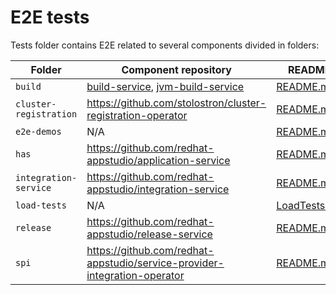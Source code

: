 # E2E tests

Tests folder contains E2E related to several components divided in folders:

| Folder | Component repository | README | Note |
|---|---|---|---|
| `build` | [build-service](https://github.com/redhat-appstudio/build-service), [jvm-build-service](https://github.com/redhat-appstudio/jvm-build-service) | [README.md](/tests/build/README.md) | |
| `cluster-registration` | https://github.com/stolostron/cluster-registration-operator | [README.md](/tests/cluster-registration/README.md)  |  |
| `e2e-demos` | N/A | [README.md](/tests/e2e-demos/README.md) | |
| `has` | https://github.com/redhat-appstudio/application-service | [README.md](/tests/has/README.md) | |
| `integration-service` | https://github.com/redhat-appstudio/integration-service | [README.md](/tests/integration-service/README.md) |  |
| `load-tests` | N/A | [LoadTests.md](/docs/LoadTests.md) |  |
| `release` | https://github.com/redhat-appstudio/release-service | [README.md](/tests/release/README.md) |  |
| `spi` | https://github.com/redhat-appstudio/service-provider-integration-operator | [README.md](/tests/spi/README.md) | |
